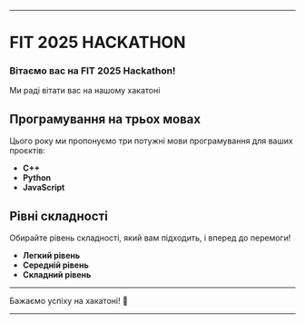 

---

# FIT 2025 HACKATHON

### Вітаємо вас на FIT 2025 Hackathon!

Ми раді вітати вас на нашому хакатоні

## Програмування на трьох мовах
Цього року ми пропонуємо три потужні мови програмування для ваших проєктів:

- **C++** 
- **Python** 
- **JavaScript** 

## Рівні складності
Обирайте рівень складності, який вам підходить, і вперед до перемоги!

- **Легкий рівень** 
- **Середній рівень** 
- **Складний рівень** 

---

Бажаємо успіху на хакатоні! 🚀

---

